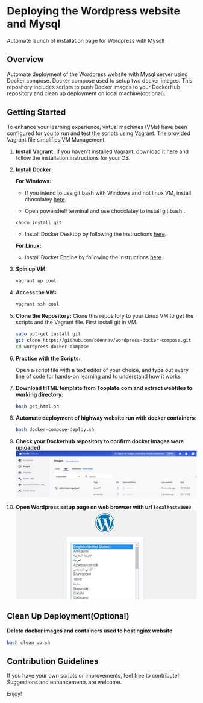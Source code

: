 # Deploying the Wordpress website and Mysql
Automate launch of installation page for Wordpress with Mysql!

## Overview

Automate deployment of the Wordpress website with Mysql server using Docker compose.
Docker compose used to setup two docker images.
This repository includes scripts to push Docker images to your DockerHub repository and clean up deployment on local machine(optional).


## Getting Started

To enhance your learning experience, virtual machines (VMs) have been configured for you to run and test the scripts using [Vagrant](https://www.vagrantup.com/).
The provided Vagrant file simplifies VM Management.

1. **Install Vagrant:**
   If you haven't installed Vagrant, download it [here](https://www.vagrantup.com/downloads.html)
   and follow the installation instructions for your OS.

2. **Install Docker:**

   **For Windows:**
   - If you intend to use git bash with Windows and not linux VM, install chocolatey [here](https://chocolatey.org/install).

   - Open powershell terminal and use chocolatey to install git bash .
   ```bash
   choco install git
   ```

   - Install Docker Desktop by following the instructions [here](https://docs.docker.com/desktop/install/windows/).


   **For Linux:**
   - Install Docker Engine by following the instructions [here](https://docs.docker.com/desktop/install/linux/).

3. **Spin up VM:**
   ```bash
   vagrant up cool
   ```

4. **Access the VM:**
   ```bash
   vagrant ssh cool
   ```

5. **Clone the Repository:**
    Clone this repository to your Linux VM to get the scripts and the Vagrant file. First install git in VM.

   ```bash
   sudo apt-get install git
   git clone https://github.com/odennav/wordpress-docker-compose.git
   cd wordpress-docker-compose
   ```

6. **Practice with the Scripts:**

   Open a script file with a text editor of your choice, and type out every line of code for hands-on learning and to understand how it works

7. **Download HTML template from Tooplate.com and extract webfiles to working directory**:
   ```bash
   bash get_html.sh
   ```

8. **Automate deployment of highway website run with docker containers**:
   ```bash
   bash docker-compose-deploy.sh
   ```
9. **Check your Dockerhub repository to confirm docker images were uploaded**
![](https://github.com/odennav/wordpress-docker-compose/blob/master/dockerhub%20desktop.jpeg)


10. **Open Wordpress setup page on web browser with url `localhost:8000`**
![](https://github.com/odennav/wordpress-docker-compose/blob/master/wordpress_setup_page.jpeg)


## Clean Up Deployment(Optional)
   **Delete docker images and containers used to host nginx website**:
   ```bash
   bash clean_up.sh 
   ```
## Contribution Guidelines
   If you have your own scripts or improvements, feel free to contribute! Suggestions and enhancements are welcome.

Enjoy!
